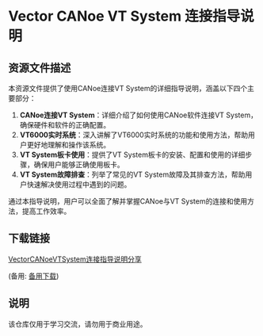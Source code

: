 # Vector CANoe VT System 连接指导说明

## 资源文件描述

本资源文件提供了使用CANoe连接VT System的详细指导说明，涵盖以下四个主要部分：

1. **CANoe连接VT System**：详细介绍了如何使用CANoe软件连接VT System，确保硬件和软件的正确配置。
2. **VT6000实时系统**：深入讲解了VT6000实时系统的功能和使用方法，帮助用户更好地理解和操作该系统。
3. **VT System板卡使用**：提供了VT System板卡的安装、配置和使用的详细步骤，确保用户能够正确使用板卡。
4. **VT System故障排查**：列举了常见的VT System故障及其排查方法，帮助用户快速解决使用过程中遇到的问题。

通过本指导说明，用户可以全面了解并掌握CANoe与VT System的连接和使用方法，提高工作效率。

## 下载链接
[VectorCANoeVTSystem连接指导说明分享](https://pan.quark.cn/s/9ae41ec026b8) 

(备用: [备用下载](https://pan.baidu.com/s/1PFQiQfE3cM6JQVnDFy9gww?pwd=1234))

## 说明

该仓库仅用于学习交流，请勿用于商业用途。

